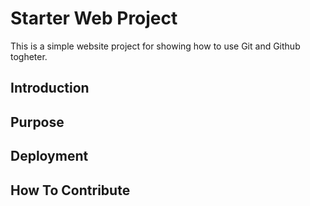 # Starter Web Project

This is a simple website project for showing how to use Git and Github togheter.

## Introduction

## Purpose

## Deployment

## How To Contribute